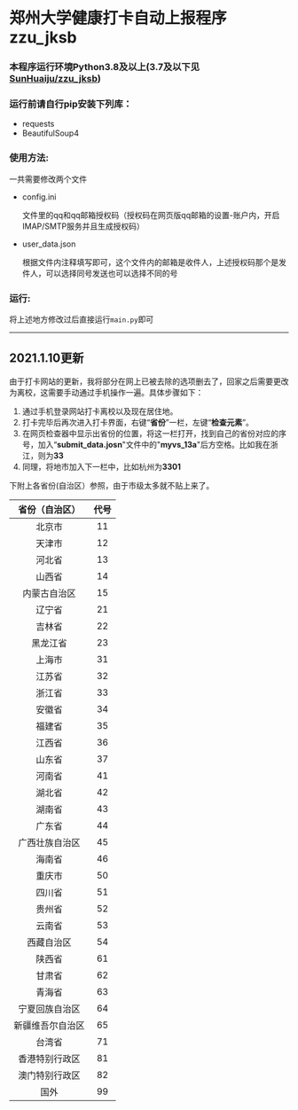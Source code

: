 # 郑州大学健康打卡自动上报程序zzu_jksb

### 本程序运行环境Python3.8及以上(3.7及以下见[SunHuaiju/zzu_jksb](https://github.com/SunHuaiju/zzu_jksb))

### 运行前请自行pip安装下列库：

  - requests 
  - BeautifulSoup4

### 使用方法:
  一共需要修改两个文件
  - config.ini

    文件里的qq和qq邮箱授权码（授权码在网页版qq邮箱的设置-账户内，开启IMAP/SMTP服务并且生成授权码）
  - user_data.json

    根据文件内注释填写即可，这个文件内的邮箱是收件人，上述授权码那个是发件人，可以选择同号发送也可以选择不同的号

### 运行:
将上述地方修改过后直接运行``main.py``即可

******

## 2021.1.10更新

由于打卡网站的更新，我将部分在网上已被去除的选项删去了，回家之后需要更改为离校，这需要手动通过手机操作一遍。具体步骤如下：

1. 通过手机登录网站打卡离校以及现在居住地。
2. 打卡完毕后再次进入打卡界面，右键“**省份**”一栏，左键“**检查元素**”。
3. 在网页检查器中显示出省份的位置，将这一栏打开，找到自己的省份对应的序号，加入“**submit_data.josn**"文件中的"**myvs_13a**"后方空格。比如我在浙江，则为**33**
4. 同理，将地市加入下一栏中，比如杭州为**3301**

下附上各省份(自治区）参照，由于市级太多就不贴上来了。

|  省份（自治区）  | 代号 |
| :--------------: | :--: |
|      北京市      |  11  |
|      天津市      |  12  |
|      河北省      |  13  |
|      山西省      |  14  |
|   内蒙古自治区   |  15  |
|      辽宁省      |  21  |
|      吉林省      |  22  |
|     黑龙江省     |  23  |
|      上海市      |  31  |
|      江苏省      |  32  |
|      浙江省      |  33  |
|      安徽省      |  34  |
|      福建省      |  35  |
|      江西省      |  36  |
|      山东省      |  37  |
|      河南省      |  41  |
|      湖北省      |  42  |
|      湖南省      |  43  |
|      广东省      |  44  |
|  广西壮族自治区  |  45  |
|      海南省      |  46  |
|      重庆市      |  50  |
|      四川省      |  51  |
|      贵州省      |  52  |
|      云南省      |  53  |
|    西藏自治区    |  54  |
|      陕西省      |  61  |
|      甘肃省      |  62  |
|      青海省      |  63  |
|  宁夏回族自治区  |  64  |
| 新疆维吾尔自治区 |  65  |
|      台湾省      |  71  |
|  香港特别行政区  |  81  |
|  澳门特别行政区  |  82  |
|       国外       |  99  |

